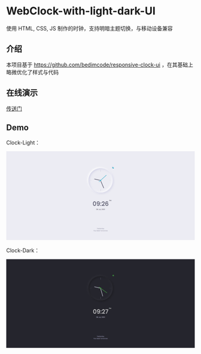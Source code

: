# WebClock-with-light-dark-UI
使用 HTML, CSS, JS 制作的时钟，支持明暗主题切换，与移动设备兼容

## 介绍
本项目基于 https://github.com/bedimcode/responsive-clock-ui ，在其基础上略微优化了样式与代码

## 在线演示
[传送门](https://ga1axyz.github.io/WebClock-with-light-dark-UI/)

## Demo
Clock-Light：

![Clock-Light](https://github.com/Ga1axyz/WebClock-with-light-dark-UI/blob/main/DemoPic/clock-light.png)

Clock-Dark：

![Clock-Dark](https://github.com/Ga1axyz/WebClock-with-light-dark-UI/blob/main/DemoPic/clock-dark.png)
